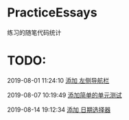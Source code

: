 # PracticeEssays
练习的随笔代码统计


# TODO:

2019-08-01 11:24:10 [添加 左侧导航栏](https://github.com/Fushengliangnian/PracticeEssays/tree/master/%E5%B7%A6%E4%BE%A7%E5%AF%BC%E8%88%AA%E6%9D%A1)

2019-08-07 10:19:49 [添加简单的单元测试](https://github.com/Fushengliangnian/PracticeEssays/tree/master/UnitTest)

2019-08-14 19:12:34 [添加 日期选择器](https://github.com/Fushengliangnian/PracticeEssays/tree/master/%E6%97%A5%E6%9C%9F%E9%80%89%E6%8B%A9%E5%99%A8)
